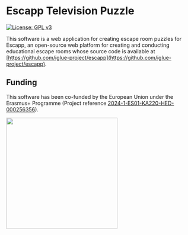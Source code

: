 # Escapp Television Puzzle
[![License: GPL v3](https://img.shields.io/badge/License-GPLv3-blue.svg)](https://www.gnu.org/licenses/gpl-3.0)

This software is a web application for creating escape room puzzles for Escapp, an open-source web platform for creating and conducting educational escape rooms whose source code is available at [https://github.com/iglue-project/escapp](https://github.com/iglue-project/escapp).


## Funding

This software has been co-funded by the European Union under the Erasmus+ Programme (Project reference <a href="https://iglue.dit.upm.es" target="_blank">2024-1-ES01-KA220-HED-000256356</a>).

<img src="https://github.com/user-attachments/assets/9760cf7f-a06b-4509-8281-4174c235fc43" width="300">